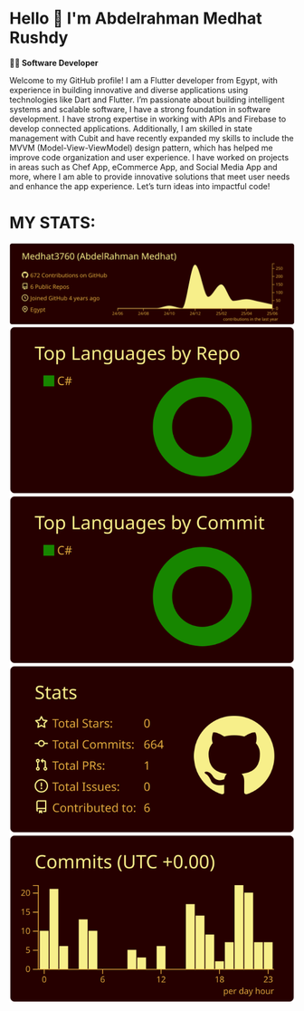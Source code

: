 # Hello 👋 I'm Abdelrahman Medhat Rushdy

**🧑‍💻 Software Developer**

Welcome to my GitHub profile! I am a Flutter developer from Egypt, with experience in building innovative and diverse applications using technologies like Dart and Flutter. I’m passionate about building intelligent systems and scalable software, I have a strong foundation in software development. I have strong expertise in working with APIs and Firebase to develop connected applications. Additionally, I am skilled in state management with Cubit and have recently expanded my skills to include the MVVM (Model-View-ViewModel) design pattern, which has helped me improve code organization and user experience. I have worked on projects in areas such as Chef App, eCommerce App, and Social Media App and more, where I am able to provide innovative solutions that meet user needs and enhance the app experience. Let’s turn ideas into impactful code!

# MY STATS:

[![](https://raw.githubusercontent.com/Medhat3760/Medhat3760/master/profile-summary-card-output/maroongold/0-profile-details.svg)](https://github.com/vn7n24fzkq/github-profile-summary-cards)
[![](https://raw.githubusercontent.com/Medhat3760/Medhat3760/master/profile-summary-card-output/maroongold/1-repos-per-language.svg)](https://github.com/vn7n24fzkq/github-profile-summary-cards) [![](https://raw.githubusercontent.com/Medhat3760/Medhat3760/master/profile-summary-card-output/maroongold/2-most-commit-language.svg)](https://github.com/vn7n24fzkq/github-profile-summary-cards)
[![](https://raw.githubusercontent.com/Medhat3760/Medhat3760/master/profile-summary-card-output/maroongold/3-stats.svg)](https://github.com/vn7n24fzkq/github-profile-summary-cards) [![](https://raw.githubusercontent.com/Medhat3760/Medhat3760/master/profile-summary-card-output/maroongold/4-productive-time.svg)](https://github.com/vn7n24fzkq/github-profile-summary-cards)
